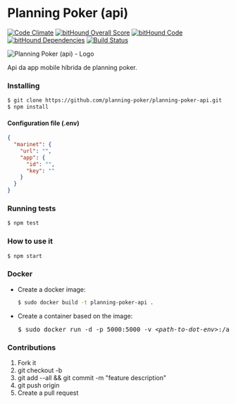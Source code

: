 # Planning Poker (api)

[![Code Climate](https://codeclimate.com/github/planning-poker/planning-poker-api/badges/gpa.svg)](https://codeclimate.com/github/planning-poker/planning-poker-api)
[![bitHound Overall Score](https://www.bithound.io/github/planning-poker/planning-poker-api/badges/score.svg)](https://www.bithound.io/github/planning-poker/planning-poker-api)
[![bitHound Code](https://www.bithound.io/github/planning-poker/planning-poker-api/badges/code.svg)](https://www.bithound.io/github/planning-poker/planning-poker-api)
[![bitHound Dependencies](https://www.bithound.io/github/planning-poker/planning-poker-api/badges/dependencies.svg)](https://www.bithound.io/github/planning-poker/planning-poker-api/master/dependencies/npm)
[![Build Status](https://travis-ci.org/planning-poker/planning-poker-api.svg?branch=master)](https://travis-ci.org/planning-poker/planning-poker-api)

![Planning Poker (api) - Logo][logo]

Api da app mobile híbrida de planning poker.

### Installing

``` bash
$ git clone https://github.com/planning-poker/planning-poker-api.git
$ npm install
```

#### Configuration file (.env)

```json
{
  "marinet": {
    "url": "",
    "app": {
      "id": "",
      "key": ""
    }
  }
}
```

### Running tests

``` bash
$ npm test
```

### How to use it

``` bash
$ npm start
```

### Docker

* Create a docker image:
  ``` bash
  $ sudo docker build -t planning-poker-api .
  ```
* Create a container based on the image:
  <pre>
  $ sudo docker run -d -p 5000:5000 -v <i>&lt;path-to-dot-env&gt;</i>:/app/.env planning-poker-api
  </pre>

### Contributions

1. Fork it
2. git checkout -b <branch-name>
3. git add --all && git commit -m "feature description"
4. git push origin <branch-name>
5. Create a pull request

[logo]: https://raw.githubusercontent.com/planning-poker/planning-poker-api/master/logo.png "Planning Poker (api) - Logo"
